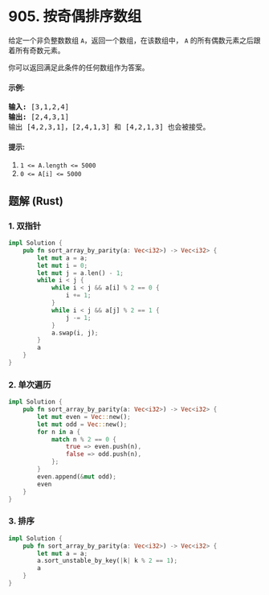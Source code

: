 # 905. 按奇偶排序数组
给定一个非负整数数组 ```A```，返回一个数组，在该数组中， ```A``` 的所有偶数元素之后跟着所有奇数元素。

你可以返回满足此条件的任何数组作为答案。

#### 示例:
<pre>
<strong>输入:</strong> [3,1,2,4]
<strong>输出:</strong> [2,4,3,1]
输出 [4,2,3,1]，[2,4,1,3] 和 [4,2,1,3] 也会被接受。
</pre>

#### 提示:
1. ```1 <= A.length <= 5000```
2. ```0 <= A[i] <= 5000```

## 题解 (Rust)

### 1. 双指针
```Rust
impl Solution {
    pub fn sort_array_by_parity(a: Vec<i32>) -> Vec<i32> {
        let mut a = a;
        let mut i = 0;
        let mut j = a.len() - 1;
        while i < j {
            while i < j && a[i] % 2 == 0 {
                i += 1;
            }
            while i < j && a[j] % 2 == 1 {
                j -= 1;
            }
            a.swap(i, j);
        }
        a
    }
}
```

### 2. 单次遍历
```Rust
impl Solution {
    pub fn sort_array_by_parity(a: Vec<i32>) -> Vec<i32> {
        let mut even = Vec::new();
        let mut odd = Vec::new();
        for n in a {
            match n % 2 == 0 {
                true => even.push(n),
                false => odd.push(n),
            };
        }
        even.append(&mut odd);
        even
    }
}
```

### 3. 排序
```Rust
impl Solution {
    pub fn sort_array_by_parity(a: Vec<i32>) -> Vec<i32> {
        let mut a = a;
        a.sort_unstable_by_key(|k| k % 2 == 1);
        a
    }
}
```
